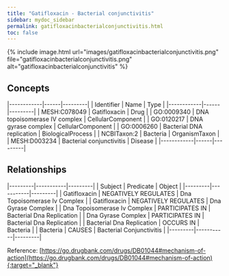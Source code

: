 ```yaml
---
title: "Gatifloxacin - Bacterial conjunctivitis"
sidebar: mydoc_sidebar
permalink: gatifloxacinbacterialconjunctivitis.html
toc: false 
---
```


{% include image.html url="images/gatifloxacinbacterialconjunctivitis.png" file="gatifloxacinbacterialconjunctivitis.png" alt="gatifloxacinbacterialconjunctivitis" %}

## Concepts

|------------|------|---------|
| Identifier | Name | Type    |
|------------|------|---------|
| MESH:C078049 | Gatifloxacin | Drug |
| GO:0009340 | DNA topoisomerase IV complex | CellularComponent |
| GO:0120217 | DNA gyrase complex | CellularComponent |
| GO:0006260 | Bacterial DNA replication | BiologicalProcess |
| NCBITaxon:2 | Bacteria | OrganismTaxon |
| MESH:D003234 | Bacterial conjunctivitis | Disease |
|------------|------|---------|

## Relationships

|---------|-----------|---------|
| Subject | Predicate | Object  |
|---------|-----------|---------|
| Gatifloxacin | NEGATIVELY REGULATES | Dna Topoisomerase Iv Complex |
| Gatifloxacin | NEGATIVELY REGULATES | Dna Gyrase Complex |
| Dna Topoisomerase Iv Complex | PARTICIPATES IN | Bacterial Dna Replication |
| Dna Gyrase Complex | PARTICIPATES IN | Bacterial Dna Replication |
| Bacterial Dna Replication | OCCURS IN | Bacteria |
| Bacteria | CAUSES | Bacterial Conjunctivitis |
|---------|-----------|---------|

Reference: [https://go.drugbank.com/drugs/DB01044#mechanism-of-action](https://go.drugbank.com/drugs/DB01044#mechanism-of-action){:target="_blank"}
